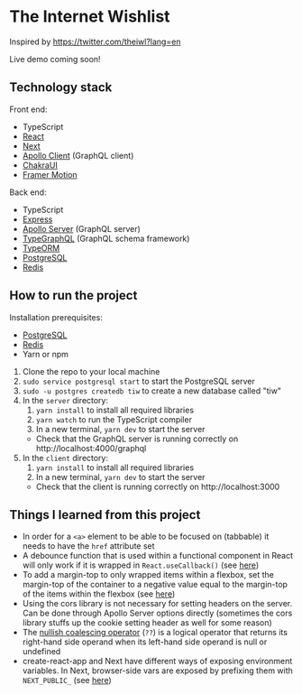# The Internet Wishlist
Inspired by https://twitter.com/theiwl?lang=en

Live demo coming soon!

## Technology stack
Front end:
- TypeScript
- [React](https://reactjs.org/)
- [Next](https://nextjs.org/)
- [Apollo Client](https://github.com/apollographql/apollo-client) (GraphQL client)
- [ChakraUI](https://chakra-ui.com/)
- [Framer Motion](https://www.framer.com/motion/)

Back end:
- TypeScript
- [Express](https://expressjs.com/)
- [Apollo Server](https://github.com/apollographql/apollo-server) (GraphQL server)
- [TypeGraphQL](https://typegraphql.com/) (GraphQL schema framework)
- [TypeORM](https://typeorm.io/)
- [PostgreSQL](https://www.postgresql.org/)
- [Redis](https://redis.io/)


## How to run the project
Installation prerequisites:
- [PostgreSQL](https://www.postgresql.org/)
- [Redis](https://redis.io/)
- Yarn or npm

1. Clone the repo to your local machine
2. `sudo service postgresql start` to start the PostgreSQL server
3. `sudo -u postgres createdb tiw` to create a new database called "tiw"
4. In the `server` directory:
    1. `yarn install` to install all required libraries
    2. `yarn watch` to run the TypeScript compiler
    3. In a new terminal, `yarn dev` to start the server
    - Check that the GraphQL server is running correctly on http://localhost:4000/graphql
5. In the `client` directory:
    1. `yarn install` to install all required libraries
    2. In a new terminal, `yarn dev` to start the server
    - Check that the client is running correctly on http://localhost:3000


## Things I learned from this project
- In order for a `<a>` element to be able to be focused on (tabbable) it needs to have the `href` attribute set
- A debounce function that is used within a functional component in React will only work if it is wrapped in `React.useCallback()` (see [here](https://stackoverflow.com/a/55616626))
- To add a margin-top to only wrapped items within a flexbox, set the margin-top of the container to a negative value equal to the margin-top of the items within the flexbox (see [here](https://stackoverflow.com/a/30891910))
- Using the cors library is not necessary for setting headers on the server. Can be done through Apollo Server options directly (sometimes the cors library stuffs up the cookie setting header as well for some reason)
- The [nullish coalescing operator](https://developer.mozilla.org/en-US/docs/Web/JavaScript/Reference/Operators/Nullish_coalescing_operator) (`??`) is a logical operator that returns its right-hand side operand when its left-hand side operand is null or undefined
- create-react-app and Next have different ways of exposing environment variables. In Next, browser-side vars are exposed by prefixing them with `NEXT_PUBLIC_` (see [here](https://nextjs.org/docs/basic-features/environment-variables))